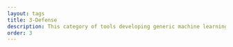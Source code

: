 ```yaml
---
layout: tags
title: 3-Defense
description: This category of tools developing generic machine learning architectures to automatically harden machine-learning classifiers against adversaries.
order: 3
---
```

